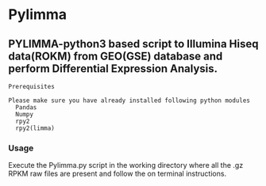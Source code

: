 # Pylimma

## PYLIMMA-python3 based script to Illumina Hiseq data(ROKM) from GEO(GSE) database and perform Differential Expression Analysis. 

    Prerequisites
    
    Please make sure you have already installed following python modules 
      Pandas
      Numpy
      rpy2
      rpy2(limma)
    
    
### Usage 

Execute the Pylimma.py script in the working directory where all the .gz RPKM raw files are present and follow the on terminal instructions.
